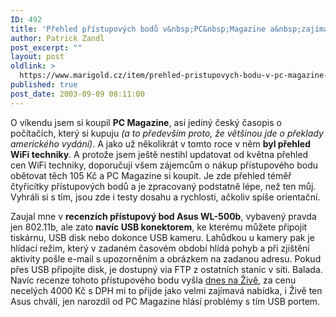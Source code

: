 ```yaml
---
ID: 492
title: 'Přehled přístupových bodů v&nbsp;PC&nbsp;Magazine a&nbsp;zajímavý Asus s&nbsp;USB portem'
author: Patrick Zandl
post_excerpt: ""
layout: post
oldlink: >
  https://www.marigold.cz/item/prehled-pristupovych-bodu-v-pc-magazine-a-zajimavy-asus-s-usb-portem
published: true
post_date: 2003-09-09 08:11:00
---
```

<p>
O víkendu jsem si koupil <STRONG>PC Magazine</STRONG>, asi jediný český časopis o počítačích, který si kupuju<EM> (a to především proto, že většinou jde o překlady amerického vydání)</EM>. A jako už několikrát v tomto roce v něm <STRONG>byl přehled WiFi techniky</STRONG>. A protože jsem ještě nestihl updatovat od května přehled cen WiFi techniky, doporučuji všem zájemcům o nákup přístupového bodu obětovat těch 105 Kč a PC Magazine si koupit. Je zde přehled téměř čtyřicítky přístupových bodů a je zpracovaný podstatně lépe, než ten můj. Vyhráli si s tím, jsou zde i testy dosahu a rychlosti, ačkoliv spíše orientační. </p>

<p>
Zaujal mne v <STRONG>recenzích přístupový bod Asus WL-500b</STRONG>, vybavený pravda jen 802.11b, ale zato <STRONG>navíc USB konektorem</STRONG>, ke kterému můžete připojit tiskárnu, USB disk nebo dokonce USB kameru. Lahůdkou u kamery pak je hlídací režim, který v zadaném časovém období hlídá pohyb a při zjištění aktivity pošle e-mail s upozorněním a obrázkem na zadanou adresu. Pokud přes USB připojíte disk, je dostupný via FTP z ostatních stanic v síti. Balada. Navíc recenze tohoto přístupového bodu vyšla <A href="http://www.zive.cz/h/Testcentrum/Ar.asp?ARI=112507&amp;CAI=2024" target=_blank>dnes na Živě</A>, za cenu necelých 4000 Kč s DPH mi to přijde jako velmi zajímavá nabídka, i Živě ten Asus chválí, jen narozdíl od PC Magazine hlásí problémy s tím USB portem. </p>
